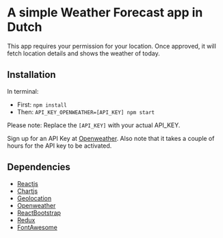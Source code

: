 # A simple Weather Forecast app in Dutch

This app requires your permission for your location. Once approved, it will fetch location details and shows the weather of today.

## Installation

In terminal:

- First: `npm install`
- Then: `API_KEY_OPENWEATHER=[API_KEY] npm start`

Please note: Replace the `[API_KEY]` with your actual API_KEY.

Sign up for an API Key at [Openweather](https://home.openweathermap.org/). Also note that it takes a couple of hours for the API key to be activated.

## Dependencies

- [Reactjs](https://react.dev/)
- [Chartjs](https://www.chartjs.org/docs/latest/charts/line.html)
- [Geolocation](https://developer.mozilla.org/en-US/docs/Web/API/Navigator/geolocation)
- [Openweather](https://home.openweathermap.org/)
- [ReactBootstrap](https://react-bootstrap.netlify.app)
- [Redux](https://redux.js.org/)
- [FontAwesome](https://fontawesome.com)
